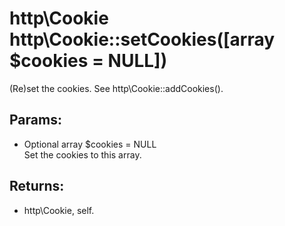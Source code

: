 # http\Cookie http\Cookie::setCookies([array $cookies = NULL])

(Re)set the cookies.
See http\Cookie::addCookies().

## Params:

* Optional array $cookies = NULL  
  Set the cookies to this array.

## Returns:

* http\Cookie, self.
